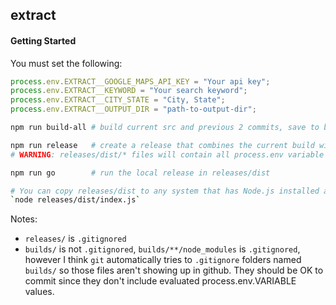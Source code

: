 ## extract

#### Getting Started

You must set the following:
```js
process.env.EXTRACT__GOOGLE_MAPS_API_KEY = "Your api key";
process.env.EXTRACT__KEYWORD = "Your search keyword";
process.env.EXTRACT__CITY_STATE = "City, State";
process.env.EXTRACT__OUTPUT_DIR = "path-to-output-dir";
```
```sh
npm run build-all # build current src and previous 2 commits, save to builds/

npm run release   # create a release that combines the current build with all process.env.VARS used
# WARNING: releases/dist/* files will contain all process.env variable values used, including sensitive keys.

npm run go        # run the local release in releases/dist

# You can copy releases/dist to any system that has Node.js installed and run it with:
`node releases/dist/index.js`
```

Notes:
- `releases/` is `.gitignored`
- `builds/` is not `.gitignored`, `builds/**/node_modules` is `.gitignored`, however I think `git` automatically tries to `.gitignore` folders named `builds/` so those files aren't showing up in github. They should be OK to commit since they don't include evaluated process.env.VARIABLE values.